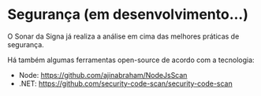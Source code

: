 # Segurança (em desenvolvimento...)

O Sonar da Signa já realiza a análise em cima das melhores práticas de segurança.

Há também algumas ferramentas open-source de acordo com a tecnologia:

- Node: https://github.com/ajinabraham/NodeJsScan
- .NET: https://github.com/security-code-scan/security-code-scan
